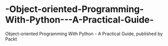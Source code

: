 # -Object-oriented-Programming-With-Python---A-Practical-Guide-
Object-oriented Programming With Python - A Practical Guide, published by Packt
